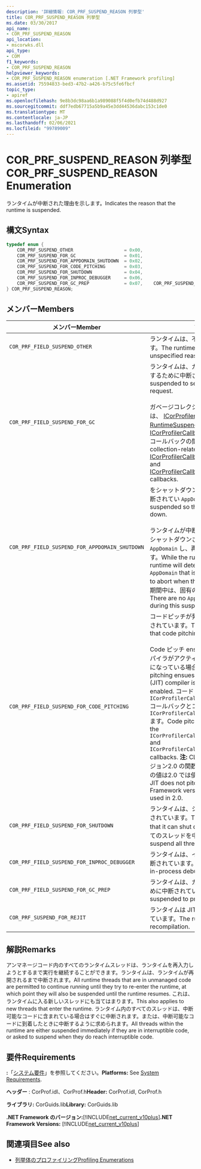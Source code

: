 ```yaml
---
description: '詳細情報: COR_PRF_SUSPEND_REASON 列挙型'
title: COR_PRF_SUSPEND_REASON 列挙型
ms.date: 03/30/2017
api_name:
- COR_PRF_SUSPEND_REASON
api_location:
- mscorwks.dll
api_type:
- COM
f1_keywords:
- COR_PRF_SUSPEND_REASON
helpviewer_keywords:
- COR_PRF_SUSPEND_REASON enumeration [.NET Framework profiling]
ms.assetid: 75594833-bed3-47b2-a426-b75c5fe6fbcf
topic_type:
- apiref
ms.openlocfilehash: 9e8b3dc98aa6b1a989088f5f4d0efb74d488d927
ms.sourcegitcommit: ddf7edb67715a5b9a45e3dd44536dabc153c1de0
ms.translationtype: MT
ms.contentlocale: ja-JP
ms.lasthandoff: 02/06/2021
ms.locfileid: "99789009"
---
```

# <a name="cor_prf_suspend_reason-enumeration"></a><span data-ttu-id="2b7b2-103">COR_PRF_SUSPEND_REASON 列挙型</span><span class="sxs-lookup"><span data-stu-id="2b7b2-103">COR_PRF_SUSPEND_REASON Enumeration</span></span>

<span data-ttu-id="2b7b2-104">ランタイムが中断された理由を示します。</span><span class="sxs-lookup"><span data-stu-id="2b7b2-104">Indicates the reason that the runtime is suspended.</span></span>  
  
## <a name="syntax"></a><span data-ttu-id="2b7b2-105">構文</span><span class="sxs-lookup"><span data-stu-id="2b7b2-105">Syntax</span></span>  
  
```cpp  
typedef enum {  
    COR_PRF_SUSPEND_OTHER                   = 0x00,  
    COR_PRF_SUSPEND_FOR_GC                  = 0x01,  
    COR_PRF_SUSPEND_FOR_APPDOMAIN_SHUTDOWN  = 0x02,  
    COR_PRF_SUSPEND_FOR_CODE_PITCHING       = 0x03,  
    COR_PRF_SUSPEND_FOR_SHUTDOWN            = 0x04,  
    COR_PRF_SUSPEND_FOR_INPROC_DEBUGGER     = 0x06,  
    COR_PRF_SUSPEND_FOR_GC_PREP             = 0x07,    COR_PRF_SUSPEND_FOR_REJIT               = 8  
} COR_PRF_SUSPEND_REASON;  
```  
  
## <a name="members"></a><span data-ttu-id="2b7b2-106">メンバー</span><span class="sxs-lookup"><span data-stu-id="2b7b2-106">Members</span></span>  
  
|<span data-ttu-id="2b7b2-107">メンバー</span><span class="sxs-lookup"><span data-stu-id="2b7b2-107">Member</span></span>|<span data-ttu-id="2b7b2-108">説明</span><span class="sxs-lookup"><span data-stu-id="2b7b2-108">Description</span></span>|  
|------------|-----------------|  
|`COR_PRF_FIELD_SUSPEND_OTHER`|<span data-ttu-id="2b7b2-109">ランタイムは、不特定の理由で中断されています。</span><span class="sxs-lookup"><span data-stu-id="2b7b2-109">The runtime is suspended for an unspecified reason.</span></span>|  
|`COR_PRF_FIELD_SUSPEND_FOR_GC`|<span data-ttu-id="2b7b2-110">ランタイムは、ガベージコレクション要求を処理するために中断されています。</span><span class="sxs-lookup"><span data-stu-id="2b7b2-110">The runtime is suspended to service a garbage collection request.</span></span><br /><br /> <span data-ttu-id="2b7b2-111">ガベージコレクションに関連するコールバックは、 [ICorProfilerCallback:: RuntimeSuspendFinished](icorprofilercallback-runtimesuspendfinished-method.md) と [ICorProfilerCallback:: RuntimeResumeStarted](icorprofilercallback-runtimeresumestarted-method.md) コールバックの間で発生します。</span><span class="sxs-lookup"><span data-stu-id="2b7b2-111">The garbage collection-related callbacks occur between the [ICorProfilerCallback::RuntimeSuspendFinished](icorprofilercallback-runtimesuspendfinished-method.md) and [ICorProfilerCallback::RuntimeResumeStarted](icorprofilercallback-runtimeresumestarted-method.md) callbacks.</span></span>|  
|`COR_PRF_FIELD_SUSPEND_FOR_APPDOMAIN_SHUTDOWN`|<span data-ttu-id="2b7b2-112">をシャットダウンできるように、ランタイムは中断されてい `AppDomain` ます。</span><span class="sxs-lookup"><span data-stu-id="2b7b2-112">The runtime is suspended so that an `AppDomain` can be shut down.</span></span><br /><br /> <span data-ttu-id="2b7b2-113">ランタイムが中断されている間、ランタイムは、シャットダウンされている内のスレッドを特定 `AppDomain` し、再開時に中止するように設定します。</span><span class="sxs-lookup"><span data-stu-id="2b7b2-113">While the runtime is suspended, the runtime will determine which threads are in the `AppDomain` that is being shut down and set them to abort when they resume.</span></span> <span data-ttu-id="2b7b2-114">`AppDomain`この中断期間中は、固有のコールバックはありません。</span><span class="sxs-lookup"><span data-stu-id="2b7b2-114">There are no `AppDomain`-specific callbacks during this suspension.</span></span>|  
|`COR_PRF_FIELD_SUSPEND_FOR_CODE_PITCHING`|<span data-ttu-id="2b7b2-115">コードピッチが発生するようにランタイムが中断されています。</span><span class="sxs-lookup"><span data-stu-id="2b7b2-115">The runtime is suspended so that code pitching can occur.</span></span><br /><br /> <span data-ttu-id="2b7b2-116">Code ピッチ ensues は、just-in-time (JIT) コンパイラがアクティブであり、コードピッチが有効になっている場合にのみ使用します。</span><span class="sxs-lookup"><span data-stu-id="2b7b2-116">Code pitching ensues only when the just-in-time (JIT) compiler is active with code pitching enabled.</span></span> <span data-ttu-id="2b7b2-117">コードピッチコールバックは、 `ICorProfilerCallback::RuntimeSuspendFinished` コールバックとコールバックの間で発生し `ICorProfilerCallback::RuntimeResumeStarted` ます。</span><span class="sxs-lookup"><span data-stu-id="2b7b2-117">Code pitching callbacks occur between the `ICorProfilerCallback::RuntimeSuspendFinished` and `ICorProfilerCallback::RuntimeResumeStarted` callbacks.</span></span> <span data-ttu-id="2b7b2-118">**注:**  CLR JIT は .NET Framework バージョン2.0 の関数のピッチを調整しないため、この値は2.0 では使用されません。</span><span class="sxs-lookup"><span data-stu-id="2b7b2-118">**Note:**  The CLR JIT does not pitch functions in the .NET Framework version 2.0, so this value is not used in 2.0.</span></span>|  
|`COR_PRF_FIELD_SUSPEND_FOR_SHUTDOWN`|<span data-ttu-id="2b7b2-119">ランタイムは、シャットダウンできるように中断されています。</span><span class="sxs-lookup"><span data-stu-id="2b7b2-119">The runtime is suspended so that it can shut down.</span></span> <span data-ttu-id="2b7b2-120">操作を完了するには、すべてのスレッドを中断する必要があります。</span><span class="sxs-lookup"><span data-stu-id="2b7b2-120">It must suspend all threads to complete the operation.</span></span>|  
|`COR_PRF_FIELD_SUSPEND_FOR_INPROC_DEBUGGER`|<span data-ttu-id="2b7b2-121">ランタイムは、インプロセスデバッグのために中断されています。</span><span class="sxs-lookup"><span data-stu-id="2b7b2-121">The runtime is suspended for in-process debugging.</span></span>|  
|`COR_PRF_FIELD_SUSPEND_FOR_GC_PREP`|<span data-ttu-id="2b7b2-122">ランタイムは、ガベージコレクションの準備のために中断されています。</span><span class="sxs-lookup"><span data-stu-id="2b7b2-122">The runtime is suspended to prepare for a garbage collection.</span></span>|  
|`COR_PRF_SUSPEND_FOR_REJIT`|<span data-ttu-id="2b7b2-123">ランタイムは JIT 再コンパイルのために中断されています。</span><span class="sxs-lookup"><span data-stu-id="2b7b2-123">The runtime is suspended for JIT recompilation.</span></span>|  
  
## <a name="remarks"></a><span data-ttu-id="2b7b2-124">解説</span><span class="sxs-lookup"><span data-stu-id="2b7b2-124">Remarks</span></span>  

 <span data-ttu-id="2b7b2-125">アンマネージコード内のすべてのランタイムスレッドは、ランタイムを再入力しようとするまで実行を継続することができます。ランタイムは、ランタイムが再開されるまで中断されます。</span><span class="sxs-lookup"><span data-stu-id="2b7b2-125">All runtime threads that are in unmanaged code are permitted to continue running until they try to re-enter the runtime, at which point they will also be suspended until the runtime resumes.</span></span> <span data-ttu-id="2b7b2-126">これは、ランタイムに入る新しいスレッドにも当てはまります。</span><span class="sxs-lookup"><span data-stu-id="2b7b2-126">This also applies to new threads that enter the runtime.</span></span> <span data-ttu-id="2b7b2-127">ランタイム内のすべてのスレッドは、中断可能なコードに含まれている場合はすぐに中断されます。または、中断可能なコードに到着したときに中断するように求められます。</span><span class="sxs-lookup"><span data-stu-id="2b7b2-127">All threads within the runtime are either suspended immediately if they are in interruptible code, or asked to suspend when they do reach interruptible code.</span></span>  
  
## <a name="requirements"></a><span data-ttu-id="2b7b2-128">要件</span><span class="sxs-lookup"><span data-stu-id="2b7b2-128">Requirements</span></span>  

 <span data-ttu-id="2b7b2-129">**:**「[システム要件](../../get-started/system-requirements.md)」を参照してください。</span><span class="sxs-lookup"><span data-stu-id="2b7b2-129">**Platforms:** See [System Requirements](../../get-started/system-requirements.md).</span></span>  
  
 <span data-ttu-id="2b7b2-130">**ヘッダー** : CorProf.idl、CorProf.h</span><span class="sxs-lookup"><span data-stu-id="2b7b2-130">**Header:** CorProf.idl, CorProf.h</span></span>  
  
 <span data-ttu-id="2b7b2-131">**ライブラリ:** CorGuids.lib</span><span class="sxs-lookup"><span data-stu-id="2b7b2-131">**Library:** CorGuids.lib</span></span>  
  
 <span data-ttu-id="2b7b2-132">**.NET Framework のバージョン:**[!INCLUDE[net_current_v10plus](../../../../includes/net-current-v10plus-md.md)]</span><span class="sxs-lookup"><span data-stu-id="2b7b2-132">**.NET Framework Versions:** [!INCLUDE[net_current_v10plus](../../../../includes/net-current-v10plus-md.md)]</span></span>  
  
## <a name="see-also"></a><span data-ttu-id="2b7b2-133">関連項目</span><span class="sxs-lookup"><span data-stu-id="2b7b2-133">See also</span></span>

- [<span data-ttu-id="2b7b2-134">列挙体のプロファイリング</span><span class="sxs-lookup"><span data-stu-id="2b7b2-134">Profiling Enumerations</span></span>](profiling-enumerations.md)
